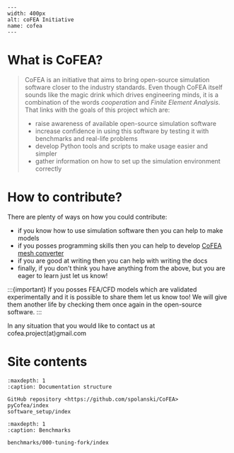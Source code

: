 ```{figure} ./_static/cofea-logo.png
---
width: 400px
alt: coFEA Initiative
name: cofea
---
```

# What is CoFEA?

> CoFEA is an initiative that aims to bring open-source simulation software closer to the industry standards. Even though CoFEA itself sounds like the magic drink which drives engineering minds, it is a combination of the words *cooperation* and *Finite Element Analysis*. That links with the goals of this project which are:
> * raise awareness of available open-source simulation software
> * increase confidence in using this software by testing it with benchmarks and real-life problems
> * develop Python tools and scripts to make usage easier and simpler
> * gather information on how to set up the simulation environment correctly

# How to contribute?

There are plenty of ways on how you could contribute:

* if you know how to use simulation software then you can help to make models
* if you posses programming skills then you can help to develop [CoFEA mesh converter](https://github.com/spolanski/CoFEA/tree/master/cofea)
* if you are good at writing then you can help with writing the docs
* finally, if you don't think you have anything from the above, but you are eager to learn just let us know!

:::{important}
If you posses FEA/CFD models which are validated experimentally and it is possible to share them let us know too! We will give them another life by checking them once again in the open-source software.
:::

In any situation that you would like to contact us at cofea.project(at)gmail.com

# Site contents

```{toctree}
:maxdepth: 1
:caption: Documentation structure

GitHub repository <https://github.com/spolanski/CoFEA>
pyCofea/index
software_setup/index
```

```{toctree}
:maxdepth: 1
:caption: Benchmarks

benchmarks/000-tuning-fork/index
```
